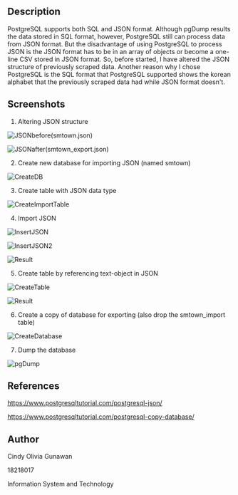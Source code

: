 ## Description
PostgreSQL supports both SQL and JSON format. Although pgDump results the data stored in SQL format, however, PostgreSQL still can process data from JSON format. But the disadvantage of using PostgreSQL to process JSON is the JSON format has to be in an array of objects or become a one-line CSV stored in JSON format. So, before started, I have altered the JSON structure of previously scraped data. Another reason why I chose PostgreSQL is the SQL format that PostgreSQL supported shows the korean alphabet that the previously scraped data had while JSON format doesn't.

## Screenshots
1. Altering JSON structure

![JSONbefore(smtown.json)](/screenshot/altering_json1.png)

![JSONafter(smtown_export.json)](/screenshot/altering_json2.png)

2. Create new database for importing JSON (named smtown)

![CreateDB](/screenshot/create_database.png)

3. Create table with JSON data type

![CreateImportTable](/screenshot/create_table_for_import.png)

4. Import JSON

![InsertJSON](/screenshot/copying_json1.png)

![InsertJSON2](/screenshot/copying_json2.png)

![Result](/screenshot/querying_json_table.png)

5. Create table by referencing text-object in JSON

![CreateTable](/screenshot/copy_json_to_sql.png)

![Result](/screenshot/querying_final_sql.png)

6. Create a copy of database for exporting (also drop the smtown_import table)

![CreateDatabase](/screenshot/copy_database.png)

7. Dump the database

![pgDump](/screenshot/dump.png)

## References
https://www.postgresqltutorial.com/postgresql-json/

https://www.postgresqltutorial.com/postgresql-copy-database/


## Author
Cindy Olivia Gunawan

18218017

Information System and Technology

